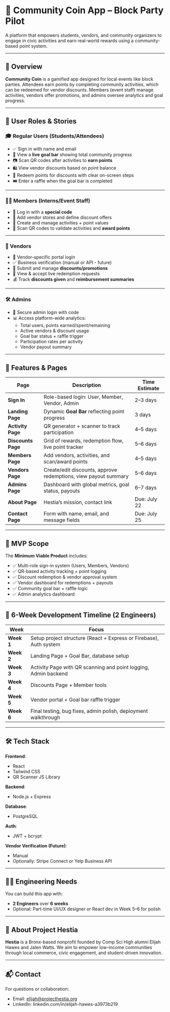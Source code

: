 # 🎉 Community Coin App – Block Party Pilot

A platform that empowers students, vendors, and community organizers to engage in civic activities and earn real-world rewards using a community-based point system.

---

## 🚀 Overview

**Community Coin** is a gamified app designed for local events like block parties. Attendees earn points by completing community activities, which can be redeemed for vendor discounts. Members (event staff) manage activities, vendors offer promotions, and admins oversee analytics and goal progress.

---

## 👥 User Roles & Stories

### 🎓 Regular Users (Students/Attendees)

- ✅ Sign in with name and email
- 🎯 View a **live goal bar** showing total community progress
- 📷 Scan QR codes after activities to **earn points**
- 🛍 View vendor discounts based on point balance
- 💸 Redeem points for discounts with clear on-screen steps
- 🎟 Enter a raffle when the goal bar is completed

---

### 🧑‍💼 Members (Interns/Event Staff)

- 🔐 Log in with a **special code**
- 🏪 Add vendor stores and define discount offers
- 📝 Create and manage activities + point values
- 📲 Scan QR codes to validate activities and **award points**

---

### 🧾 Vendors

- 🔐 Vendor-specific portal login
- ✅ Business verification (manual or API - future)
- 🎁 Submit and manage **discounts/promotions**
- 👀 View & accept live redemption requests
- 💰 Track **discounts given** and **reimbursement summaries**

---

### 🛠 Admins

- 🔐 Secure admin login with code
- 📊 Access platform-wide analytics:
  - Total users, points earned/spent/remaining
  - Active vendors & discount usage
  - Goal bar status + raffle trigger
  - Participation rates per activity
  - Vendor payout summary

---

## 🧩 Features & Pages

| Page | Description | Time Estimate |
|------|-------------|---------------|
| **Sign In** | Role-based login: User, Member, Vendor, Admin | 2–3 days |
| **Landing Page** | Dynamic **Goal Bar** reflecting point progress | 3 days |
| **Activity Page** | QR generator + scanner to track participation | 4–5 days |
| **Discounts Page** | Grid of rewards, redemption flow, live point tracker | 5–6 days |
| **Members Page** | Add vendors, activities, and scan/award points | 4–5 days |
| **Vendors Page** | Create/edit discounts, approve redemptions, view payout summary | 5–6 days |
| **Admins Page** | Dashboard with global metrics, goal status, payouts | 6–7 days |
| **About Page** | Hestia’s mission, contact link | Due: July 22 |
| **Contact Page** | Form with name, email, and message fields | Due: July 25 |

---

## 🧪 MVP Scope

The **Minimum Viable Product** includes:

- ✅ Multi-role sign-in system (Users, Members, Vendors)
- ✅ QR-based activity tracking + point logging
- ✅ Discount redemption & vendor approval system
- ✅ Vendor dashboard for redemptions + payouts
- ✅ Community goal bar + raffle logic
- ✅ Admin analytics dashboard

---

## 📅 6-Week Development Timeline (2 Engineers)

| Week | Focus |
|------|-------|
| **Week 1** | Setup project structure (React + Express or Firebase), Auth system |
| **Week 2** | Landing Page + Goal Bar, database setup |
| **Week 3** | Activity Page with QR scanning and point logging, Admin backend |
| **Week 4** | Discounts Page + Member tools |
| **Week 5** | Vendor portal + Goal bar raffle trigger |
| **Week 6** | Final testing, bug fixes, admin polish, deployment walkthrough |

---

## 🛠 Tech Stack

**Frontend**:  
- React  
- Tailwind CSS 
- QR Scanner JS Library  

**Backend**:  
- Node.js + Express 

**Database**:  
- PostgreSQL 

**Auth**:  
- JWT + bcrypt

**Vendor Verification (Future)**:  
- Manual  
- Optionally: Stripe Connect or Yelp Business API

---

## 👨‍🔧 Engineering Needs

You can build this app with:

- **2 Engineers** over **6 weeks**
- Optional: Part-time UI/UX designer or React dev in Week 5–6 for polish

---

## 📣 About Project Hestia

**Hestia** is a Bronx-based nonprofit founded by Comp Sci High alumni Elijah Hawes and Jalen Watts. We aim to empower low-income communities through local commerce, civic engagement, and student-driven innovation.

---

## 📬 Contact

For questions or collaboration:
- Email: elijah@projecthestia.org
- LinkedIn: linkedin.com/in/elijah-hawes-a3973b219

